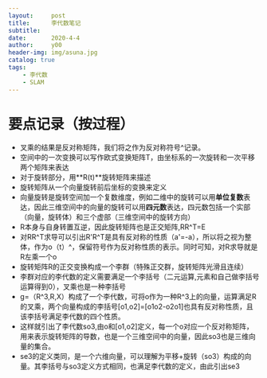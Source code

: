 ```yaml
---
layout:     post
title:      李代数笔记
subtitle:   
date:       2020-4-4
author:     y00
header-img: img/asuna.jpg
catalog: true
tags:
    - 李代数
    - SLAM
---
```


# 要点记录（按过程）

* 叉乘的结果是反对称矩阵，我们将之作为反对称符号^记录。
* 空间中的一次变换可以写作欧式变换矩阵T，由坐标系的一次旋转和一次平移两个矩阵来表达
* 对于旋转部分，用**R(t)**旋转矩阵来描述
* 旋转矩阵从一个向量旋转前后坐标的变换来定义
* 向量旋转是旋转空间加一个复数维度，例如二维中的旋转可以用**单位复数**表达，因此三维空间中的向量的旋转可以用**四元数**表达，四元数包括一个实部（向量，旋转体）和三个虚部（三维空间中的旋转方向）
* R本身与自身转置互逆，因此旋转矩阵也是正交矩阵,RR^T=E
* 对RR^T求导可以引出R'R^T是具有反对称的性质（a'=-a），所以将之视为整体，作为o（t）^，保留符号作为反对称性质的表示。同时可知，对R求导就是R左乘一个o
* 旋转矩阵R的正交变换构成一个李群（特殊正交群，旋转矩阵光滑且连续）
* 李群对应的李代数的定义需要满足一个李括号（二元运算,元素和自己做李括号运算得到0），叉乘也是一种李括号
* g=（R^3,R,X）构成了一个李代数，可将o作为一种R^3上的向量，运算满足R的叉乘，两个向量构成的李括号[o1,o2]=[o1o2-o2o1]也具有反对称性质，且该李括号满足李代数的四个性质。
* 这样就引出了李代数so3,由o和[o1,o2]定义，每一个o对应一个反对称矩阵，用来表示旋转矩阵的导数，也是一个三维空间中的向量，因此so3也是三维向量的集合。
* se3的定义类同，是一个六维向量，可以理解为平移+旋转（so3）构成的向量。其李括号与so3定义方式相同，也满足李代数的定义，由此引出se3
